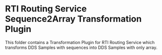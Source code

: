# RTI Routing Service Sequence2Array Transformation Plugin

This folder contains a Transformation Plugin for RTI Routing Service which
transforms DDS Samples with sequences into DDS Samples with only array.
